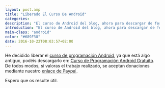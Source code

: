 ```yaml
---
layout: post.amp
title: "Liberado El Curso De Android"
categories: 
description: "El curso de Android del blog, ahora para descargar de forma gratuíta"
introduction: "El curso de Android del blog, ahora para descargar de forma gratuíta"
main-class: "android"
color: "#689F38"
date: 2016-10-22T08:03:57+02:00
---
```


He decidido liberar el [curso de programación Android](https://elbauldelprogramador.com/curso-programacion-android/ "Curso de Programación en Android"), ya que está algo antiguo, podéis descargarlo en: <a href="http://elbauldelprogramador.com/assets/pdfs/PaqueteProgramacionAndroid.zip" id="androidCourse">Curso de Programación Android Gratuíto</a>. De todos modos, si valoras el trabajo realizado, se aceptan donaciones mediante nuestro [enlace de Paypal](https://www.paypal.me/elbaul).

Espero que os resulte útil.



<!--ad-->

